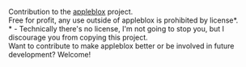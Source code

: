 Contribution to the [appleblox](https://appleblox.com) project. \
Free for profit, any use outside of appleblox is prohibited by license*. \
\* - Technically there's no license, I'm not going to stop you, but I discourage you from copying this project. \
Want to contribute to make appleblox better or be involved in future development? Welcome!

